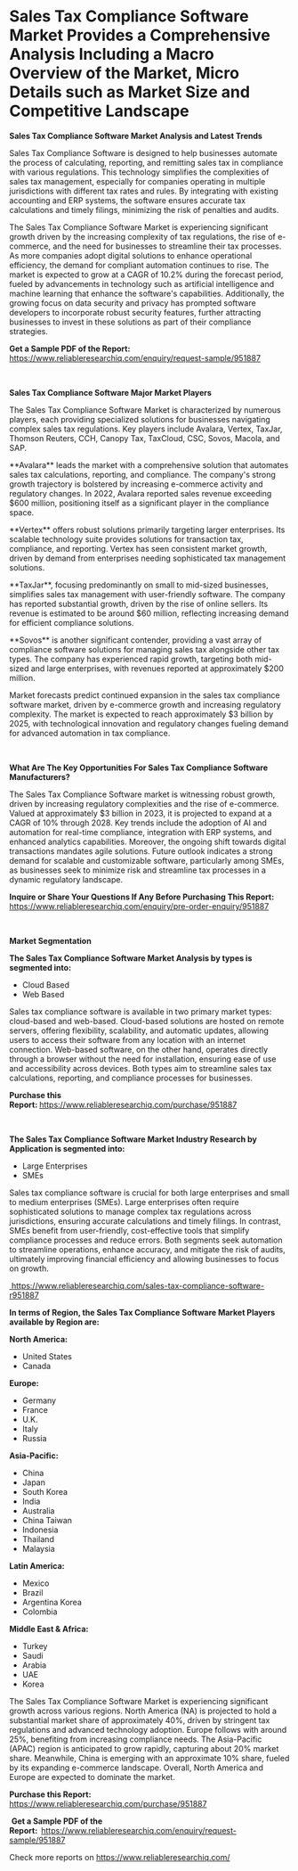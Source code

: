 <p><h1>Sales Tax Compliance Software Market Provides a Comprehensive Analysis Including a Macro Overview of the Market, Micro Details such as Market Size and Competitive Landscape</h1></p><p><strong>Sales Tax Compliance Software Market Analysis and Latest Trends</strong></p>
<p><p>Sales Tax Compliance Software is designed to help businesses automate the process of calculating, reporting, and remitting sales tax in compliance with various regulations. This technology simplifies the complexities of sales tax management, especially for companies operating in multiple jurisdictions with different tax rates and rules. By integrating with existing accounting and ERP systems, the software ensures accurate tax calculations and timely filings, minimizing the risk of penalties and audits.</p><p>The Sales Tax Compliance Software Market is experiencing significant growth driven by the increasing complexity of tax regulations, the rise of e-commerce, and the need for businesses to streamline their tax processes. As more companies adopt digital solutions to enhance operational efficiency, the demand for compliant automation continues to rise. The market is expected to grow at a CAGR of 10.2% during the forecast period, fueled by advancements in technology such as artificial intelligence and machine learning that enhance the software's capabilities. Additionally, the growing focus on data security and privacy has prompted software developers to incorporate robust security features, further attracting businesses to invest in these solutions as part of their compliance strategies.</p></p>
<p><strong>Get a Sample PDF of the Report:&nbsp;</strong> <a href="https://www.reliableresearchiq.com/enquiry/request-sample/951887?utm_campaign=3074&utm_medium=2&utm_source=Github&utm_content=ia&utm_term=06032025&utm_id=sales-tax-compliance-software">https://www.reliableresearchiq.com/enquiry/request-sample/951887</a></p>
<p>&nbsp;</p>
<p><strong>Sales Tax Compliance Software Major Market Players</strong></p>
<p><p>The Sales Tax Compliance Software Market is characterized by numerous players, each providing specialized solutions for businesses navigating complex sales tax regulations. Key players include Avalara, Vertex, TaxJar, Thomson Reuters, CCH, Canopy Tax, TaxCloud, CSC, Sovos, Macola, and SAP.</p><p>**Avalara** leads the market with a comprehensive solution that automates sales tax calculations, reporting, and compliance. The company's strong growth trajectory is bolstered by increasing e-commerce activity and regulatory changes. In 2022, Avalara reported sales revenue exceeding $600 million, positioning itself as a significant player in the compliance space.</p><p>**Vertex** offers robust solutions primarily targeting larger enterprises. Its scalable technology suite provides solutions for transaction tax, compliance, and reporting. Vertex has seen consistent market growth, driven by demand from enterprises needing sophisticated tax management solutions.</p><p>**TaxJar**, focusing predominantly on small to mid-sized businesses, simplifies sales tax management with user-friendly software. The company has reported substantial growth, driven by the rise of online sellers. Its revenue is estimated to be around $60 million, reflecting increasing demand for efficient compliance solutions.</p><p>**Sovos** is another significant contender, providing a vast array of compliance software solutions for managing sales tax alongside other tax types. The company has experienced rapid growth, targeting both mid-sized and large enterprises, with revenues reported at approximately $200 million.</p><p>Market forecasts predict continued expansion in the sales tax compliance software market, driven by e-commerce growth and increasing regulatory complexity. The market is expected to reach approximately $3 billion by 2025, with technological innovation and regulatory changes fueling demand for advanced automation in tax compliance.</p></p>
<p>&nbsp;</p>
<p><strong>What Are The Key Opportunities For Sales Tax Compliance Software Manufacturers?</strong></p>
<p><p>The Sales Tax Compliance Software market is witnessing robust growth, driven by increasing regulatory complexities and the rise of e-commerce. Valued at approximately $3 billion in 2023, it is projected to expand at a CAGR of 10% through 2028. Key trends include the adoption of AI and automation for real-time compliance, integration with ERP systems, and enhanced analytics capabilities. Moreover, the ongoing shift towards digital transactions mandates agile solutions. Future outlook indicates a strong demand for scalable and customizable software, particularly among SMEs, as businesses seek to minimize risk and streamline tax processes in a dynamic regulatory landscape.</p></p>
<p><strong>Inquire or Share Your Questions If Any Before Purchasing This Report:</strong> <a href="https://www.reliableresearchiq.com/enquiry/pre-order-enquiry/951887?utm_campaign=3074&utm_medium=2&utm_source=Github&utm_content=ia&utm_term=06032025&utm_id=sales-tax-compliance-software">https://www.reliableresearchiq.com/enquiry/pre-order-enquiry/951887</a></p>
<p>&nbsp;</p>
<p><strong>Market Segmentation</strong></p>
<p><strong>The Sales Tax Compliance Software Market Analysis by types is segmented into:</strong></p>
<p><ul><li>Cloud Based</li><li>Web Based</li></ul></p>
<p><p>Sales tax compliance software is available in two primary market types: cloud-based and web-based. Cloud-based solutions are hosted on remote servers, offering flexibility, scalability, and automatic updates, allowing users to access their software from any location with an internet connection. Web-based software, on the other hand, operates directly through a browser without the need for installation, ensuring ease of use and accessibility across devices. Both types aim to streamline sales tax calculations, reporting, and compliance processes for businesses.</p></p>
<p><strong>Purchase this Report:&nbsp;</strong><a href="https://www.reliableresearchiq.com/purchase/951887?utm_campaign=3074&utm_medium=2&utm_source=Github&utm_content=ia&utm_term=06032025&utm_id=sales-tax-compliance-software">https://www.reliableresearchiq.com/purchase/951887</a></p>
<p>&nbsp;</p>
<p><strong>The Sales Tax Compliance Software Market Industry Research by Application is segmented into:</strong></p>
<p><ul><li>Large Enterprises</li><li>SMEs</li></ul></p>
<p><p>Sales tax compliance software is crucial for both large enterprises and small to medium enterprises (SMEs). Large enterprises often require sophisticated solutions to manage complex tax regulations across jurisdictions, ensuring accurate calculations and timely filings. In contrast, SMEs benefit from user-friendly, cost-effective tools that simplify compliance processes and reduce errors. Both segments seek automation to streamline operations, enhance accuracy, and mitigate the risk of audits, ultimately improving financial efficiency and allowing businesses to focus on growth.</p></p>
<p><a href="https://www.reliableresearchiq.com/sales-tax-compliance-software-r951887?utm_campaign=3074&utm_medium=2&utm_source=Github&utm_content=ia&utm_term=06032025&utm_id=sales-tax-compliance-software">&nbsp;https://www.reliableresearchiq.com/sales-tax-compliance-software-r951887</a></p>
<p><strong>In terms of Region, the Sales Tax Compliance Software Market Players available by Region are:</strong></p>
<p>
    <p> <strong> North America: </strong>
        <ul>
            <li>United States</li>
            <li>Canada</li>
        </ul>
        </p> 
    <p> <strong> Europe: </strong>
        <ul>
            <li>Germany</li>
            <li>France</li>
            <li>U.K.</li>
            <li>Italy</li>
            <li>Russia</li>
        </ul>
        </p> 
    <p> <strong> Asia-Pacific: </strong>
        <ul>
            <li>China</li>
            <li>Japan</li>
            <li>South Korea</li>
            <li>India</li>
            <li>Australia</li>
            <li>China Taiwan</li>
            <li>Indonesia</li>
            <li>Thailand</li>
            <li>Malaysia</li>
        </ul>
        </p> 
    <p> <strong> Latin America: </strong>
        <ul>
            <li>Mexico</li>
            <li>Brazil</li>
            <li>Argentina Korea</li>
            <li>Colombia</li>
        </ul>
        </p> 
    <p> <strong> Middle East & Africa: </strong>
        <ul>
            <li>Turkey</li>
            <li>Saudi</li>
            <li>Arabia</li>
            <li>UAE</li>
            <li>Korea</li>
        </ul>
    </p>
    </p>
<p><p>The Sales Tax Compliance Software Market is experiencing significant growth across various regions. North America (NA) is projected to hold a substantial market share of approximately 40%, driven by stringent tax regulations and advanced technology adoption. Europe follows with around 25%, benefiting from increasing compliance needs. The Asia-Pacific (APAC) region is anticipated to grow rapidly, capturing about 20% market share. Meanwhile, China is emerging with an approximate 10% share, fueled by its expanding e-commerce landscape. Overall, North America and Europe are expected to dominate the market.</p></p>
<p><strong>Purchase this Report: </strong><a href="https://www.reliableresearchiq.com/purchase/951887?utm_campaign=3074&utm_medium=2&utm_source=Github&utm_content=ia&utm_term=06032025&utm_id=sales-tax-compliance-software">https://www.reliableresearchiq.com/purchase/951887</a></p>
<p>&nbsp;<strong>Get a Sample PDF of the Report:&nbsp;&nbsp;</strong><a href="https://www.reliableresearchiq.com/enquiry/request-sample/951887?utm_campaign=3074&utm_medium=2&utm_source=Github&utm_content=ia&utm_term=06032025&utm_id=sales-tax-compliance-software">https://www.reliableresearchiq.com/enquiry/request-sample/951887</a></p>
<p><strong></strong></p>
<p>Check more reports on <a href="https://www.reliableresearchiq.com/?utm_campaign=3074&utm_medium=2&utm_source=Github&utm_content=ia&utm_term=06032025&utm_id=sales-tax-compliance-software">https://www.reliableresearchiq.com/</a></p>